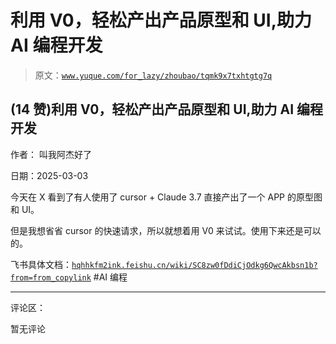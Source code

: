 # 利用 V0，轻松产出产品原型和 UI,助力 AI 编程开发

> 原文：[`www.yuque.com/for_lazy/zhoubao/tqmk9x7txhtgtg7q`](https://www.yuque.com/for_lazy/zhoubao/tqmk9x7txhtgtg7q)

## (14 赞)利用 V0，轻松产出产品原型和 UI,助力 AI 编程开发

作者： 叫我阿杰好了

日期：2025-03-03

今天在 X 看到了有人使用了 cursor + Claude 3.7 直接产出了一个 APP 的原型图和 UI。

但是我想省省 cursor 的快速请求，所以就想着用 V0 来试试。使用下来还是可以的。

飞书具体文档：[`hqhhkfm2ink.feishu.cn/wiki/SC8zw0fDdiCjOdkg6QwcAkbsn1b?from=from_copylink`](https://hqhhkfm2ink.feishu.cn/wiki/SC8zw0fDdiCjOdkg6QwcAkbsn1b?from=from_copylink) #AI 编程

* * *

评论区：

暂无评论